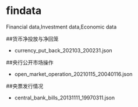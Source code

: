 # findata
Financial data,Investment data,Economic data

##货币净投放与净回笼
- currency_put_back_202103_200231.json

##央行公开市场操作
- open_market_operation_20210115_20040116.json

##央票发行情况
- central_bank_bills_20131111_19970311.json
